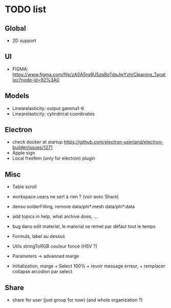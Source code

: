 # TODO list

## Global

- 2D support

## UI

- FIGMA: https://www.figma.com/file/zA0A5rq8U5zqBoTdqJwYzh/Cleaning_Tanatloc?node-id=92%3A0

## Models

- Linearelasticity: output gamma1-6
- Linearelasticity: cylindrical coordinates

## Electron

- check docker at startup https://github.com/electron-userland/electron-builder/issues/1271
- Apple sign
- Local freefem (only for electron) plugin

## Misc

- Table scroll

- workspace.users ne sert à rien ? (voir avec Share)

- denso solderFilling, remove data/phi\*.mesh data/phi\*.data

- add topics in help, what archive does, ...

- bug dans edit material, le material se remet par défaut tout le temps

- Formula, label au dessus

- Utils stringToRGB couleur foncé (HSV ?)

- Parameters -> advanced marge

- Initialization, marge + Select 100% + revoir message erreur, + remplacer collapse arcodion par select

## Share

- share for user (just group for now) (and whole organization ?)
